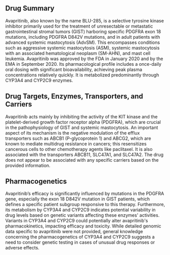 ## Drug Summary
Avapritinib, also known by the name BLU-285, is a selective tyrosine kinase inhibitor primarily used for the treatment of unresectable or metastatic gastrointestinal stromal tumors (GIST) harboring specific PDGFRA exon 18 mutations, including PDGFRA D842V mutations, and in adult patients with advanced systemic mastocytosis (AdvSM). This encompasses conditions such as aggressive systemic mastocytosis (ASM), systemic mastocytosis with an associated hematological neoplasm (SM-AHN), and mast cell leukemia. Avapritinib was approved by the FDA in January 2020 and by the EMA in September 2020. Its pharmacological profile includes a once-daily oral dosing with significant bioavailability, achieving peak plasma concentrations relatively quickly. It is metabolized predominantly through CYP3A4 and CYP2C9 enzymes.

## Drug Targets, Enzymes, Transporters, and Carriers
Avapritinib acts mainly by inhibiting the activity of the KIT kinase and the platelet-derived growth factor receptor alpha (PDGFRA), which are crucial in the pathophysiology of GIST and systemic mastocytosis. An important aspect of its mechanism is the negative modulation of the efflux transporters such as ABCB1 (P-glycoprotein 1) and ABCG2, which are known to mediate multidrug resistance in cancers; this resensitizes cancerous cells to other chemotherapy agents like paclitaxel. It is also associated with the transporters ABCB11, SLC47A1, and SLC47A2. The drug does not appear to be associated with any specific carriers based on the provided information.

## Pharmacogenetics
Avapritinib’s efficacy is significantly influenced by mutations in the PDGFRA gene, especially the exon 18 D842V mutation in GIST patients, which defines a specific patient subgroup responsive to this therapy. Furthermore, its metabolism by CYP3A4 and CYP2C9 indicates potential variability in drug levels based on genetic variants affecting these enzymes' activities. Variants in CYP3A4 and CYP2C9 could potentially alter avapritinib's pharmacokinetics, impacting efficacy and toxicity. While detailed genomic data specific to avapritinib were not provided, general knowledge concerning the pharmacogenetics of CYP3A4 and CYP2C9 suggests a need to consider genetic testing in cases of unusual drug responses or adverse effects.